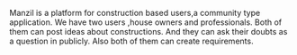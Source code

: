 Manzil is a platform for construction based users,a community type application. We have two users ,house owners and professionals. Both of them can post ideas about constructions. And they can ask their doubts as a question in publicly. Also both of them can create requirements. 

